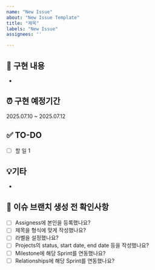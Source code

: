 ```yaml
---
name: "New Issue"
about: "New Issue Template"
title: "제목"
labels: "New Issue"
assignees: ''

---
```


<!--
이슈 제목은 이 이슈의 주된 기능을 앞에 붙여서 작성해주세요. 라벨에는 모든 기능을 선택해주세요.
예시 : Feat: 이슈 제목
|---------|-------|-----------|--------|---------|------------|---------|------------|---------|------------|
|   Feat   |   Fix   |   Chore    |   Style  |   Docs  |  Refactor  |   Perf   |      Test     |      CI     |     Build    |
-->
## 📝 구현 내용
- 


## ⏰ 구현 예정기간
<!-- 
구현 가능할 것 같은 예정 기간을 입력해주세요. 
(오래걸려도 됩니다. 본인이 가정했던 시간을 작성해주시면 됩니다.)
-->
2025.07.10 ~  2025.07.12

## ✅ TO-DO
- [ ] 할 일 1

## 💡기타
- 

## 👻 이슈 브랜치 생성 전 확인사항

- [ ] Assigness에 본인을 등록했나요?
- [ ] 제목을 형식에 맞게 작성했나요?
- [ ] 라벨을 설정했나요?
- [ ] Projects의 status, start date, end date 등을 작성했나요?
- [ ] Milestone에 해당 Sprint를 연동했나요?
- [ ] Relationships에 해당 Sprint를 연동했나요?
